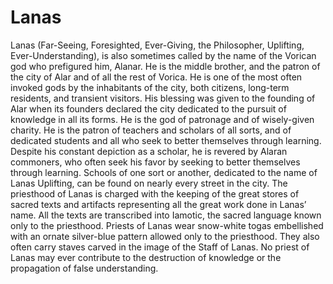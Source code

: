 # Lanas

Lanas (Far-Seeing, Foresighted, Ever-Giving, the Philosopher, Uplifting,
Ever-Understanding), is also sometimes called by the name of the Vorican god
who prefigured him, Alanar.  He is the middle brother, and the patron of the
city of Alar and of all the rest of Vorica.  He is one of the most often
invoked gods by the inhabitants of the city, both citizens, long-term
residents, and transient visitors.  His blessing was given to the founding of
Alar when its founders declared the city dedicated to the pursuit of knowledge
in all its forms.  He is the god of patronage and of wisely-given charity.  He
is the patron of teachers and scholars of all sorts, and of dedicated students
and all who seek to better themselves through learning.  Despite his constant
depiction as a scholar, he is revered by Alaran commoners, who often seek his
favor by seeking to better themselves through learning.  Schools of one sort or
another, dedicated to the name of Lanas Uplifting, can be found on nearly every
street in the city.  The priesthood of Lanas is charged with the keeping of the
great stores of sacred texts and artifacts representing all the great work done
in Lanas’ name.  All the texts are transcribed into Iamotic, the sacred
language known only to the priesthood.  Priests of Lanas wear snow-white togas
embellished with an ornate silver-blue pattern allowed only to the priesthood.
They also often carry staves carved in the image of the Staff of Lanas.  No
priest of Lanas may ever contribute to the destruction of knowledge or the
propagation of false understanding.
